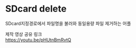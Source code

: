 # SDcard delete

SDcard지정경로에서 파일명을 불러와 동일용량 파일 제거하는 어플



제작 영상 공유 링크   
https://youtu.be/pHUtnBmRvtQ
